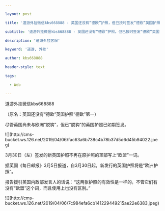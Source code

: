 ---
layout: post
title: '道游外挂微信kbs668888 - 英国还没有“德欧”护照，但已按时签发“德欧”英国护照。'
subtitle: '道游外挂微信kbs668888 - 英国还没有“德欧”护照，但已按时签发“德欧”英国护照。'
description: '道游外挂客服'
keyword: '道游, 外挂'
author: kbs668888
header-style: text
tags:
  - Web
---
道游外挂微信kbs668888

（原名：英国还没有“德欧”英国护照“德欧”第一）

尽管英国尚未与欧洲“脱钩”，但已“脱钩”的英国护照已如期签发。

![](http://cms-
bucket.ws.126.net/2019/04/06/fac63a6b738c4b78b37d5d6d45b94022.jpeg)

3月30日（左）签发的新英国护照不再在原护照的顶部写上“欧盟”一词。

据英国《每日邮报》3月5日报道，自3月30日起，新发行的英国护照将是“欧洲护照”。

报告援引英国内政部发言人的话说：“这两张护照的有效性是一样的，不管它们有没有“欧盟”这个词，而且使用上也没有区别。”

![](http://cms-
bucket.ws.126.net/2019/04/06/7c984efa6cb141229449215ae22e6383.jpeg)

